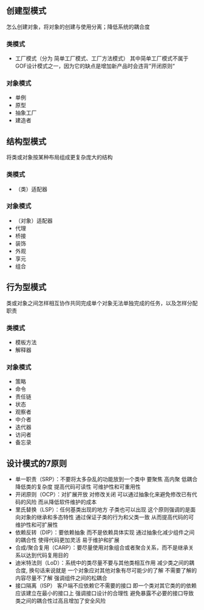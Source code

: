 ## 创建型模式
怎么创建对象，将对象的创建与使用分离；降低系统的耦合度
### 类模式
- 工厂模式（分为 简单工厂模式、工厂方法模式） 其中简单工厂模式不属于GOF设计模式之一，因为它的缺点是增加新产品时会违背”开闭原则“
### 对象模式
- 单例
- 原型
- 抽象工厂
- 建造者

## 结构型模式
将类或对象按某种布局组成更复杂庞大的结构

### 类模式
- （类）适配器
### 对象模式
- （对象）适配器
- 代理
- 桥接
- 装饰
- 外观
- 享元
- 组合

## 行为型模式
类或对象之间怎样相互协作共同完成单个对象无法单独完成的任务，以及怎样分配职责

### 类模式
- 模板方法
- 解释器
### 对象模式
- 策略
- 命令
- 责任链
- 状态
- 观察者
- 中介者
- 迭代器
- 访问者
- 备忘录

## 设计模式的7原则
- 单一职责（SRP）：不要将太多杂乱的功能放到一个类中 要聚焦 高内聚 低耦合 降低类的复杂度 提高代码可读性 可维护性和可重用性
- 开闭原则（OCP）：对扩展开放 对修改关闭 可以通过抽象化来避免修改已有代码的风险 而从降低软件维护的成本
- 里氏替换（LSP）：任何基类出现的地方 子类也可以出现 这个原则强调的是面向对象的继承和多态特性 通过保证子类的行为和父类一致 从而提高代码的可维护性和可扩展性
- 依赖反转（DIP）：要依赖抽象 而不是依赖具体实现 通过抽象化减少组件之间的耦合性 使得代码更加灵活 易于维护和扩展
- 合成/聚合复用（CARP）：要尽量使用对象组合或者聚合关系，而不是继承关系以达到代码复用目的
- 迪米特法则（LoD）：系统中的类尽量不要与其他类相互作用 减少类之间的耦合度, 换句话来说就是 一个对象应对其他对象有尽可能少的了解 不需要了解的内容尽量不了解  强调组件之间的松耦合
- 接口隔离（ISP） 客户端不应依赖它不需要的接口 即一个类对其它类的的依赖应该建立在最小的接口上  强调接口设计的合理性 避免暴露不必要的接口导致类之间的耦合性过高且增加了安全风险
